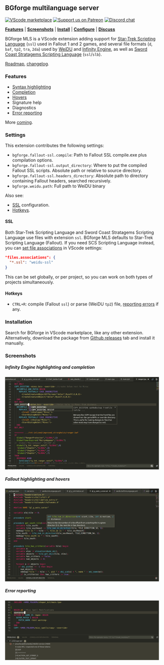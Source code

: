## BGforge multilanguage server
[![VScode marketplace](https://img.shields.io/visual-studio-marketplace/i/bgforge.bgforge-mls)](https://marketplace.visualstudio.com/items?itemName=BGforge.bgforge-mls)
[![Support us on Patreon](https://img.shields.io/badge/support%20us-patreon-purple)](https://www.patreon.com/BGforge)
[![Discord chat](https://img.shields.io/discord/420268540700917760?logo=discord)](https://discord.gg/4Yqfggm)

[__Features__](#features)
| [__Screenshots__](#screenshots)
| [__Install__](#installation)
| [__Configure__](#settings)
| [__Discuss__](https://forums.bgforge.net/viewforum.php?f=35)

BGforge MLS is a VScode extension adding support for [Star-Trek Scripting Language](https://falloutmods.fandom.com/wiki/Fallout_1_and_Fallout_2_scripting_-_commands,_reference,_tutorials) (`ssl`) used in Fallout 1 and 2 games, and several file formats (`d`, `baf`, `tp2`, `tra`, `2da`) used by [WeiDU](https://weidu.org/~thebigg/README-WeiDU.html) and [Infinity Engine](https://iesdp.bgforge.net), as well as [Sword Coast Stratagems Scripting Language](https://www.gibberlings3.net/forums/topic/13725-coding-scripts-in-ssl-some-lessons/) (`ssl`/`slb`).

[Roadmap](https://forums.bgforge.net/viewtopic.php?f=35&t=174&p=506), [changelog](CHANGELOG.md).

### Features
- [Syntax highlighting](#screenshots)
- [Completion](#infinity-engine-highlighting-and-completion)
- [Hovers](#fallout-highlighting-and-hovers)
- Signature help
- Diagnostics
- [Error reporting](#error-reporting)

More [coming](https://forums.bgforge.net/viewtopic.php?f=35&t=174&p=506).

### Settings

This extension contributes the following settings:

* `bgforge.fallout-ssl.compile`: Path to Fallout SSL compile.exe plus compilation options.
* `bgforge.fallout-ssl.output_directory`: Where to put the compiled Fallout SSL scripts. Absolute path or relative to source directory.
* `bgforge.fallout-ssl.headers_directory`: Absolute path to directory containing Fallout headers, searched recursively.
* `bgforge.weidu.path`: Full path to WeiDU binary

Also see:
- [SSL](#ssl) configuration.
- [Hotkeys](#hotkeys).

#### SSL

Both Star-Trek Scripting Language and Sword Coast Stratagems Scripting Language use files with extension `ssl`. BGforge MLS defaults to Star-Trek Scripting Language (Fallout). If you need SCS Scripting Language instead, you can [set file associations](https://code.visualstudio.com/docs/languages/overview#_changing-the-language-for-the-selected-file) in VScode settings:
```json
"files.associations": {
  "*.ssl": "weidu-ssl"
}
```
This can be set globally, or per project, so you can work on both types of projects simultaneously.

#### Hotkeys
* `CTRL+R`: compile (Fallout `ssl`) or parse (WeiDU `tp2`) file, [reporting errors](#error-reporting) if any.

### Installation
Search for BGforge in VScode marketplace, like any other extension. Alternatively, download the package from [Github releases](https://github.com/BGforgeNet/vscode-bgforge-mls/releases) tab and install it manually.

### Screenshots
##### Infinity Engine highlighting and completion

![infinity highlighting and completion example](resources/infinity.png)

##### Fallout highlighting and hovers

![fallout highlighting and hover example](resources/fallout.png)

##### Error reporting

![error reporting example](resources/error_reporting.png)
